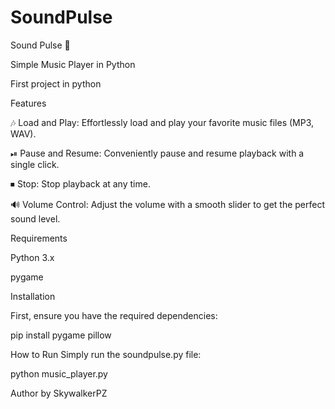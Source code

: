 # SoundPulse
Sound Pulse 🎵

Simple Music Player in Python 


First project in python 


Features

🎶 Load and Play: Effortlessly load and play your favorite music files (MP3, WAV).

⏯ Pause and Resume: Conveniently pause and resume playback with a single click.

⏹ Stop: Stop playback at any time.

🔊 Volume Control: Adjust the volume with a smooth slider to get the perfect sound level.


Requirements

Python 3.x

pygame


Installation

First, ensure you have the required dependencies:

pip install pygame pillow

How to Run
Simply run the soundpulse.py file:

python music_player.py

Author
by SkywalkerPZ
